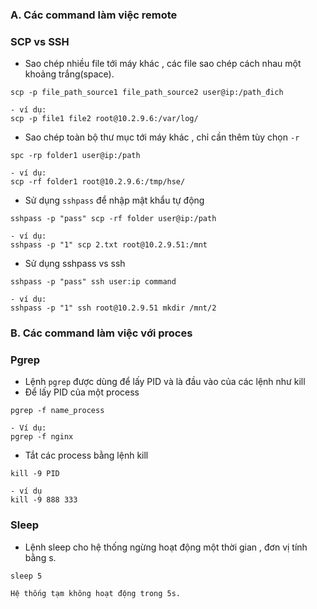 ### A. Các command làm việc remote
### SCP vs SSH
- Sao chép nhiều file tới máy khác , các file sao chép cách nhau một khoảng trắng(space).
```
scp -p file_path_source1 file_path_source2 user@ip:/path_đich

- ví dụ:
scp -p file1 file2 root@10.2.9.6:/var/log/

```

- Sao chép toàn bộ thư mục tới máy khác , chỉ cần thêm tùy chọn `-r`
```
spc -rp folder1 user@ip:/path

- ví dụ:
scp -rf folder1 root@10.2.9.6:/tmp/hse/
```

- Sử dụng `sshpass` để nhập mật khẩu tự động
```
sshpass -p "pass" scp -rf folder user@ip:/path

- ví dụ:
sshpass -p "1" scp 2.txt root@10.2.9.51:/mnt

```

- Sử dụng sshpass vs ssh
```
sshpass -p "pass" ssh user:ip command

- ví dụ:
sshpass -p "1" ssh root@10.2.9.51 mkdir /mnt/2

```

### B. Các command làm việc với proces
### Pgrep
- Lệnh `pgrep` được dùng để lấy PID và là đầu vào của các lệnh như kill 
- Để lấy PID của một process 
```
pgrep -f name_process

- Ví dụ:
pgrep -f nginx
```

- Tắt các process bằng lệnh kill
```
kill -9 PID

- ví dụ
kill -9 888 333

```

### Sleep
- Lệnh sleep cho hệ thống ngừng hoạt động một thời gian , đơn vị tính bằng s.
```
sleep 5

Hệ thống tạm không hoạt động trong 5s.
```




